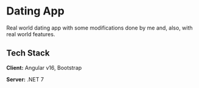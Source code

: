 
# Dating App

Real world dating app with some modifications done by me and, also, with real world features.



## Tech Stack

**Client:** Angular v16, Bootstrap

**Server:** .NET 7

